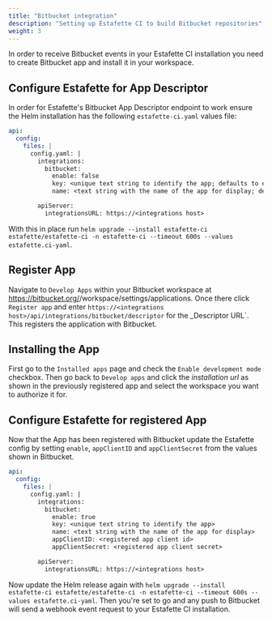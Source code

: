 ```yaml
---
title: "Bitbucket integration"
description: "Setting up Estafette CI to build Bitbucket repositories"
weight: 3
---
```


In order to receive Bitbucket events in your Estafette CI installation you need to create Bitbucket app and install it in your workspace.

## Configure Estafette for App Descriptor

In order for Estafette's Bitbucket App Descriptor endpoint to work ensure the Helm installation has the following `estafette-ci.yaml` values file:

```yaml
api:
  config:
    files: |
      config.yaml: |
        integrations:
          bitbucket:
            enable: false
            key: <unique text string to identify the app; defaults to estafette-ci>
            name: <text string with the name of the app for display; defaults to Estafette CI>

        apiServer:
          integrationsURL: https://<integrations host>
```

With this in place run `helm upgrade --install estafette-ci estafette/estafette-ci -n estafette-ci --timeout 600s --values estafette.ci-yaml`.

## Register App

Navigate to `Develop Apps` within your Bitbucket workspace at https://bitbucket.org/<account>/workspace/settings/applications. Once there click `Register app` and enter `https://<integrations host>/api/integrations/bitbucket/descriptor` for the _Descriptor URL`. This registers the application with Bitbucket.

## Installing the App

First go to the `Installed apps` page and check the `Enable development mode` checkbox. Then go back to `Develop apps` and click the _installation url_ as shown in the previously registered app and select the workspace you want to authorize it for.

## Configure Estafette for registered App

Now that the App has been registered with Bitbucket update the Estafette config by setting `enable`, `appClientID` and `appClientSecret` from the values shown in Bitbucket.

```yaml
api:
  config:
    files: |
      config.yaml: |
        integrations:
          bitbucket:
            enable: true
            key: <unique text string to identify the app>
            name: <text string with the name of the app for display>
            appClientID: <registered app client id>
            appClientSecret: <registered app client secret>

        apiServer:
          integrationsURL: https://<integrations host>
```

Now update the Helm release again with `helm upgrade --install estafette-ci estafette/estafette-ci -n estafette-ci --timeout 600s --values estafette.ci-yaml`. Then you're set to go and any push to Bitbucket will send a webhook event request to your Estafette CI installation.